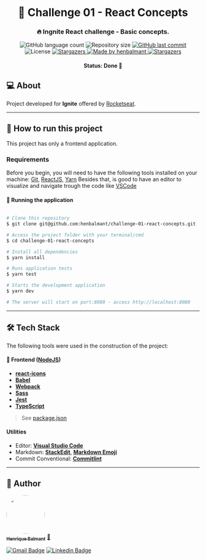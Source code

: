 <h1 align="center">
      💠 Challenge 01 - React Concepts
</h1>

<h3 align="center">
    🔥 Ingnite React challenge - Basic concepts.
</h3>

<p align="center">
  <img alt="GitHub language count" src="https://img.shields.io/github/languages/count/henbalmant/challenge-01-react-concepts?color=%2304D361">

  <img alt="Repository size" src="https://img.shields.io/github/repo-size/henbalmant/challenge-01-react-concepts">

  <a href="https://github.com/henbalmant/delivery-app-node-js/commits/master">
    <img alt="GitHub last commit" src="https://img.shields.io/github/last-commit/henbalmant/challenge-01-react-concepts">
  </a>

   <img alt="License" src="https://img.shields.io/badge/license-MIT-brightgreen">
   <a href="https://github.com/henbalmant/delivery-app-node-js/stargazers">
    <img alt="Stargazers" src="https://img.shields.io/github/stars/henbalmant/challenge-01-react-concepts?style=social">
  </a>

  <a href="https://batcave.dev.br">
    <img alt="Made by henbalmant" src="https://img.shields.io/badge/made%20by-henbalmant-%237519C1">
  </a>

  <a href="https://batcave.dev.br/">
    <img alt="Stargazers" src="https://img.shields.io/badge/Batcave-Community-%237159c1?style=flat&logo=ghost">
    </a>

</p>

<h4 align="center">
	Status: Done 🚀
</h4>

## 💻 About

Project developed for **Ignite** offered by [Rocketseat](https://rocketseat.com.br/).

---

## 🚀 How to run this project

This project has only a frontend application.

### Requirements

Before you begin, you will need to have the following tools installed on your machine:
[Git](https://git-scm.com), [ReactJS](https://reactjs.org/), [Yarn](https://yarnpkg.com/getting-started/install)
Besides that, is good to have an editor to visualize and navigate trough the code like [VSCode](https://code.visualstudio.com/)

#### 🎲 Running the application

```bash

# Clone this repository
$ git clone git@github.com:henbalmant/challenge-01-react-concepts.git

# Access the project folder with your terminal/cmd
$ cd challenge-01-react-concepts

# Install all dependencies
$ yarn install

# Runs application tests
$ yarn test

# Starts the development application
$ yarn dev

# The server will start on port:8080 - access http://localhost:8080

```

---

## 🛠 Tech Stack

The following tools were used in the construction of the project:

#### 🎲 **Frontend** ([NodeJS](https://reactjs.org/))

- **[react-icons](https://react-icons.github.io/react-icons/)**
- **[Babel](https://babeljs.io/)**
- **[Webpack](https://webpack.js.org/)**
- **[Sass](https://sass-lang.com/)**
- **[Jest](https://jestjs.io/)**
- **[TypeScript](https://www.typescriptlang.org/)**

> See [package.json](https://github.com/henbalmant/challenge-01-react-concepts/blob/main/package.json)

#### **Utilities**

- Editor: **[Visual Studio Code](https://code.visualstudio.com/)**
- Markdown: **[StackEdit](https://stackedit.io/)**, **[Markdown Emoji](https://gist.github.com/rxaviers/7360908)**
- Commit Conventional: **[Commitlint](https://github.com/conventional-changelog/commitlint)**

---

## 🦸 Author

<a href="https://batcave.dev.br/author/henbalmant/">
 <img style="border-radius: 50%;" src="https://avatars.githubusercontent.com/u/20211646?v=4" width="100px;" alt=""/>
 <br />
 <sub><b>Henrique Balmant</b></sub></a> <a href="https://batcave.dev.br/author/henbalmant/" title="Batcave">🚀</a>
 <br />

[![Gmail Badge](https://img.shields.io/badge/-henrique.balmant@gmail.com-c14438?style=flat-square&logo=Gmail&logoColor=white&link=mailto:henrique.balmant@gmail.com)](mailto:henrique.balmant@gmail.com)
[![Linkedin Badge](https://img.shields.io/badge/-Henrique%20Balmant-blue?style=flat-square&logo=Linkedin&logoColor=white&link=https://www.linkedin.com/in/henrique-balmant/)](https://www.linkedin.com/in/henrique-balmant/)
